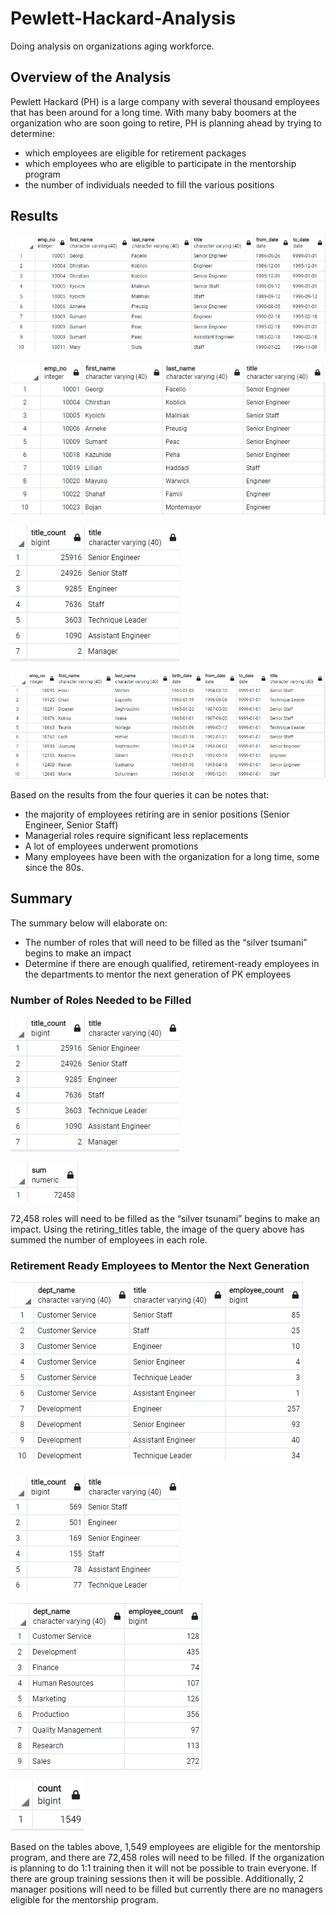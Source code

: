 # Pewlett-Hackard-Analysis
Doing analysis on organizations aging workforce.

## Overview of the Analysis
Pewlett Hackard (PH) is a large company with several thousand employees that has been around for a long time. With many baby boomers at the organization who are soon going to retire, PH is planning ahead by trying to determine:
-	which employees are eligible for retirement packages
-	which employees who are eligible to participate in the mentorship program
-	the number of individuals needed to fill the various positions

## Results

![image_name](https://github.com/Mugunthan24/Pewlett-Hackard-Analysis/blob/main/Images/retirement_titles.PNG)


![image_name](https://github.com/Mugunthan24/Pewlett-Hackard-Analysis/blob/main/Images/unique_titles.PNG)


![image_name](https://github.com/Mugunthan24/Pewlett-Hackard-Analysis/blob/main/Images/retiring_titles.PNG)


![image_name](https://github.com/Mugunthan24/Pewlett-Hackard-Analysis/blob/main/Images/mentorship_eligibilty.PNG)

Based on the results from the four queries it can be notes that:
-	the majority of employees retiring are in senior positions (Senior Engineer, Senior Staff)
-	Managerial roles require significant less replacements
-	A lot of employees underwent promotions
-   Many employees have been with the organization for a long time, some since the 80s. 

## Summary
The summary below will elaborate on:
-	The number of roles that will need to be filled as the “silver tsumani” begins to make an impact
-	Determine if there are enough qualified, retirement-ready employees in the departments to mentor the next generation of PK employees

### Number of Roles Needed to be Filled

![image_name](https://github.com/Mugunthan24/Pewlett-Hackard-Analysis/blob/main/Images/retiring_titles.PNG)

![image_name](https://github.com/Mugunthan24/Pewlett-Hackard-Analysis/blob/main/Images/retiring_titles_count.PNG)

72,458 roles will need to be filled as the “silver tsunami” begins to make an impact. Using the retiring_titles table, the image of the query above has summed the number of employees in each role.

### Retirement Ready Employees to Mentor the Next Generation

![image_name](https://github.com/Mugunthan24/Pewlett-Hackard-Analysis/blob/main/Images/mentorship_eligibility_titles_and_department.PNG)

![image_name](https://github.com/Mugunthan24/Pewlett-Hackard-Analysis/blob/main/Images/mentorship_eligibility_titles.PNG)

![image_name](https://github.com/Mugunthan24/Pewlett-Hackard-Analysis/blob/main/Images/mentorship_eligibility_departments.PNG)

![image_name](https://github.com/Mugunthan24/Pewlett-Hackard-Analysis/blob/main/Images/mentorship_eligibilty_count.PNG)

Based on the tables above, 1,549 employees are eligible for the mentorship program, and there are 72,458 roles will need to be filled. If the organization is planning to do 1:1 training then it will not be possible to train everyone. If there are group training sessions then it will be possible. Additionally, 2 manager positions will need to be filled but currently there are no managers eligible for the mentorship program.

